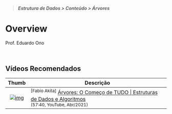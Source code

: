 > ##### Estrutura de Dados > Conteúdo > Árvores 

# Overview

Prof. Eduardo Ono

<br>

## Vídeos Recomendados

| Thumb | Descrição |
| :-: | --- |
| [![img](https://img.youtube.com/vi/9GdesxWtOgs/default.jpg)](https://youtu.be/9GdesxWtOgs) | <sup>[Fabio Akita]</sup> [Árvores: O Começo de TUDO \| Estruturas de Dados e Algoritmos](https://www.youtube.com/watch?v=9GdesxWtOgs)<br><sub>(57:40, YouTube, Abr/2021)</sub>

<br>
